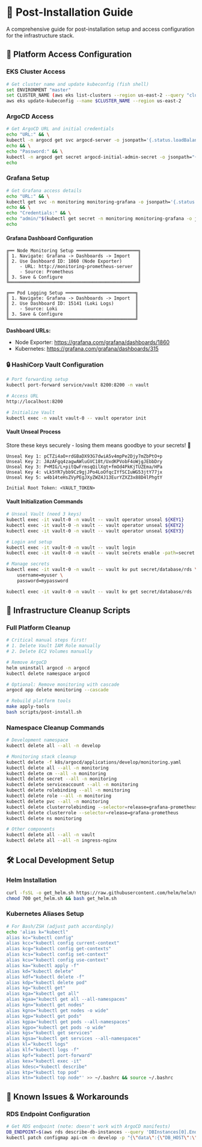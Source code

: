 # 🚀 Post-Installation Guide

A comprehensive guide for post-installation setup and access configuration for the infrastructure stack.

## 🔐 Platform Access Configuration

### EKS Cluster Access
```bash
# Get cluster name and update kubeconfig (fish shell)
set ENVIRONMENT "master"
set CLUSTER_NAME (aws eks list-clusters --region us-east-2 --query "clusters[?contains(@, '$ENVIRONMENT')]|[0]" --output text)
aws eks update-kubeconfig --name $CLUSTER_NAME --region us-east-2
```

### ArgoCD Access
```bash
# Get ArgoCD URL and initial credentials
echo "URL:" && \
kubectl -n argocd get svc argocd-server -o jsonpath='{.status.loadBalancer.ingress[0].hostname}' && \
echo && \
echo "Password:" && \
kubectl -n argocd get secret argocd-initial-admin-secret -o jsonpath="{.data.password}" | base64 -d && \
echo
```

### Grafana Setup
```bash
# Get Grafana access details
echo "URL:" && \
kubectl get svc -n monitoring monitoring-grafana -o jsonpath='{.status.loadBalancer.ingress[0].hostname}' && \
echo && \
echo "Credentials:" && \
echo "admin/"$(kubectl get secret -n monitoring monitoring-grafana -o jsonpath="{.data.admin-password}" | base64 --decode) && \
echo
```

#### Grafana Dashboard Configuration

```plaintext
╔══ Node Monitoring Setup ═══════════════════════╗
║ 1. Navigate: Grafana -> Dashboards -> Import   ║
║ 2. Use Dashboard ID: 1860 (Node Exporter)      ║
║    - URL: http://monitoring-prometheus-server  ║
║    - Source: Prometheus                        ║
║ 3. Save & Configure                            ║
╚════════════════════════════════════════════════╝

╔══ Pod Logging Setup ══════════════════════════╗
║ 1. Navigate: Grafana -> Dashboards -> Import  ║
║ 2. Use Dashboard ID: 15141 (Loki Logs)        ║
║    - Source: Loki                             ║
║ 3. Save & Configure                           ║
╚═══════════════════════════════════════════════╝
```

**Dashboard URLs:**
- Node Exporter: https://grafana.com/grafana/dashboards/1860
- Kubernetes: https://grafana.com/grafana/dashboards/315

### 🔒 HashiCorp Vault Configuration

```bash
# Port forwarding setup
kubectl port-forward service/vault 8200:8200 -n vault

# Access URL
http://localhost:8200

# Initialize Vault
kubectl exec -n vault vault-0 -- vault operator init
```

#### Vault Unseal Process
Store these keys securely - losing them means goodbye to your secrets! 🔑
```plaintext
Unseal Key 1: pCTZi4aO+rdGBaDX93G7dwiA5v4mpPe2Djy7mZbPtO+p
Unseal Key 2: JAzAFgq4zagwAWluGVC18t/UxdKPVobF4oWjgJEbbDry
Unseal Key 3: P+MIG/L+pitQwFrmsqQilXqt+fmOd4PkKjTUZEma/HPa
Unseal Key 4: vLk5YR7ybb9Cz9gjJPo4LoOfqcIYfSCIuWG53jtY77jx
Unseal Key 5: w4b14teHsZVyPEgJXyZWZ4J13EurYZXZ3x88D4lPhgtY

Initial Root Token: <VAULT_TOKEN>
```

#### Vault Initialization Commands
```bash
# Unseal Vault (need 3 keys)
kubectl exec -it vault-0 -n vault -- vault operator unseal ${KEY1}
kubectl exec -it vault-0 -n vault -- vault operator unseal ${KEY2}
kubectl exec -it vault-0 -n vault -- vault operator unseal ${KEY3}

# Login and setup
kubectl exec -it vault-0 -n vault -- vault login
kubectl exec -it vault-0 -n vault -- vault secrets enable -path=secret kv-v2

# Manage secrets
kubectl exec -it vault-0 -n vault -- vault kv put secret/database/rds \
    username=myuser \
    password=mypassword

kubectl exec -it vault-0 -n vault -- vault kv get secret/database/rds
```

## 🧹 Infrastructure Cleanup Scripts

### Full Platform Cleanup
```bash
# Critical manual steps first!
# 1. Delete Vault IAM Role manually
# 2. Delete EC2 Volumes manually

# Remove ArgoCD
helm uninstall argocd -n argocd
kubectl delete namespace argocd

# Optional: Remove monitoring with cascade
argocd app delete monitoring --cascade

# Rebuild platform tools
make apply-tools
bash scripts/post-install.sh
```

### Namespace Cleanup Commands
```bash
# Development namespace
kubectl delete all --all -n develop

# Monitoring stack cleanup
kubectl delete -f k8s/argocd/applications/develop/monitoring.yaml
kubectl delete all --all -n monitoring
kubectl delete cm --all -n monitoring
kubectl delete secret --all -n monitoring
kubectl delete serviceaccount --all -n monitoring
kubectl delete rolebinding --all -n monitoring
kubectl delete role --all -n monitoring
kubectl delete pvc --all -n monitoring
kubectl delete clusterrolebinding --selector=release=grafana-prometheus
kubectl delete clusterrole --selector=release=grafana-prometheus
kubectl delete ns monitoring

# Other components
kubectl delete all --all -n vault
kubectl delete all --all -n ingress-nginx
```

## 🛠️ Local Development Setup

### Helm Installation
```bash
curl -fsSL -o get_helm.sh https://raw.githubusercontent.com/helm/helm/main/scripts/get-helm-3
chmod 700 get_helm.sh && bash get_helm.sh
```

### Kubernetes Aliases Setup
```bash
# For Bash/ZSH (adjust path accordingly)
echo 'alias k="kubectl"
alias kc="kubectl config"
alias kcc="kubectl config current-context"
alias kcg="kubectl config get-contexts"
alias kcs="kubectl config set-context"
alias kcu="kubectl config use-context"
alias ka="kubectl apply -f"
alias kd="kubectl delete"
alias kdf="kubectl delete -f"
alias kdp="kubectl delete pod"
alias kg="kubectl get"
alias kga="kubectl get all"
alias kgaa="kubectl get all --all-namespaces"
alias kgn="kubectl get nodes"
alias kgno="kubectl get nodes -o wide"
alias kgp="kubectl get pods"
alias kgpa="kubectl get pods --all-namespaces"
alias kgpo="kubectl get pods -o wide"
alias kgs="kubectl get services"
alias kgsa="kubectl get services --all-namespaces"
alias kl="kubectl logs"
alias klf="kubectl logs -f"
alias kpf="kubectl port-forward"
alias kex="kubectl exec -it"
alias kdesc="kubectl describe"
alias ktp="kubectl top pod"
alias ktn="kubectl top node"' >> ~/.bashrc && source ~/.bashrc
```

## 🚨 Known Issues & Workarounds

### RDS Endpoint Configuration
```bash
# Get RDS endpoint (note: doesn't work with ArgoCD manifests)
DB_ENDPOINT=$(aws rds describe-db-instances --query 'DBInstances[0].Endpoint.Address' --output text)
kubectl patch configmap api-cm -n develop -p "{\"data\":{\"DB_HOST\":\"$DB_ENDPOINT\"}}"
```
